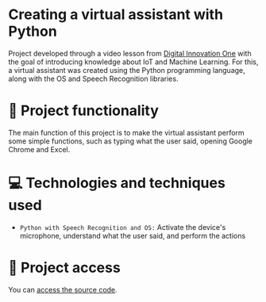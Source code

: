 # Creating a virtual assistant with Python
Project developed through a video lesson from [Digital Innovation One](https://www.dio.me/) with the goal of introducing knowledge about IoT and Machine Learning. For this, a virtual assistant was created using the Python programming language, along with the OS and Speech Recognition libraries.

# 🔨 Project functionality
The main function of this project is to make the virtual assistant perform some simple functions, such as typing what the user said, opening Google Chrome and Excel.

# 💻 Technologies and techniques used 
* `Python with Speech Recognition and OS:` Activate the device's microphone, understand what the user said, and perform the actions

# 📁 Project access
You can [access the source code](https://github.com/ArturColen/VirtualAssistant).
